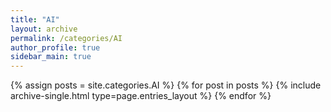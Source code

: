 ```yaml
---
title: "AI"
layout: archive
permalink: /categories/AI
author_profile: true
sidebar_main: true
---
```


{% assign posts = site.categories.AI %}
{% for post in posts %} {% include archive-single.html type=page.entries_layout %} {% endfor %}